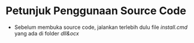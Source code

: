 # Petunjuk Penggunaan Source Code

* Sebelum membuka source code, jalankan terlebih dulu file *install.cmd* yang ada di folder *dll&ocx*